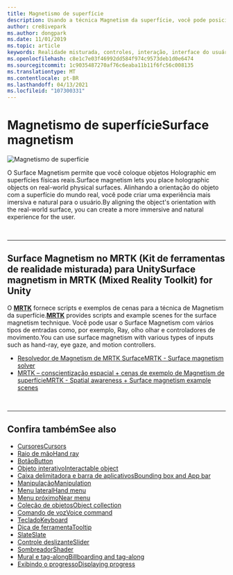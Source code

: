 ```yaml
---
title: Magnetismo de superfície
description: Usando a técnica Magnetism da superfície, você pode posicionar um objeto Holographic em uma superfície física do mundo real.
author: cre8ivepark
ms.author: dongpark
ms.date: 11/01/2019
ms.topic: article
keywords: Realidade misturada, controles, interação, interface do usuário, UX, headset de realidade misturada, headset de realidade mista do Windows, headset da realidade virtual, HoloLens, MRTK, kit de ferramentas de realidade misturada, Magnetism da superfície
ms.openlocfilehash: c8e1c7e03f46992dd584f974c9573deb1d0e6474
ms.sourcegitcommit: 1c9035487270af76c6eaba11b11f6fc56c008135
ms.translationtype: MT
ms.contentlocale: pt-BR
ms.lasthandoff: 04/13/2021
ms.locfileid: "107300331"
---
```

# <a name="surface-magnetism"></a><span data-ttu-id="b6ab5-104">Magnetismo de superfície</span><span class="sxs-lookup"><span data-stu-id="b6ab5-104">Surface magnetism</span></span>

![Magnetismo de superfície](images/MRTK_SurfaceMagnetism.gif)

<span data-ttu-id="b6ab5-106">O Surface Magnetism permite que você coloque objetos Holographic em superfícies físicas reais.</span><span class="sxs-lookup"><span data-stu-id="b6ab5-106">Surface magnetism lets you place holographic objects on real-world physical surfaces.</span></span> <span data-ttu-id="b6ab5-107">Alinhando a orientação do objeto com a superfície do mundo real, você pode criar uma experiência mais imersiva e natural para o usuário.</span><span class="sxs-lookup"><span data-stu-id="b6ab5-107">By aligning the object's orientation with the real-world surface, you can create a more immersive and natural experience for the user.</span></span>

<br>

---

## <a name="surface-magnetism-in-mrtk-mixed-reality-toolkit-for-unity"></a><span data-ttu-id="b6ab5-108">Surface Magnetism no MRTK (Kit de ferramentas de realidade misturada) para Unity</span><span class="sxs-lookup"><span data-stu-id="b6ab5-108">Surface magnetism in MRTK (Mixed Reality Toolkit) for Unity</span></span>

<span data-ttu-id="b6ab5-109">O **[MRTK](https://github.com/Microsoft/MixedRealityToolkit-Unity)** fornece scripts e exemplos de cenas para a técnica de Magnetism da superfície.</span><span class="sxs-lookup"><span data-stu-id="b6ab5-109">**[MRTK](https://github.com/Microsoft/MixedRealityToolkit-Unity)** provides scripts and example scenes for the surface magnetism technique.</span></span> <span data-ttu-id="b6ab5-110">Você pode usar o Surface Magnetism com vários tipos de entradas como, por exemplo, Ray, olho olhar e controladores de movimento.</span><span class="sxs-lookup"><span data-stu-id="b6ab5-110">You can use surface magnetism with various types of inputs such as hand-ray, eye gaze, and motion controllers.</span></span>

* [<span data-ttu-id="b6ab5-111">Resolvedor de Magnetism de MRTK Surface</span><span class="sxs-lookup"><span data-stu-id="b6ab5-111">MRTK - Surface magnetism solver</span></span>](https://docs.microsoft.com/windows/mixed-reality/mrtk-unity/features/ux-building-blocks/solvers/solver#surfacemagnetism)
* [<span data-ttu-id="b6ab5-112">MRTK – conscientização espacial + cenas de exemplo de Magnetism de superfície</span><span class="sxs-lookup"><span data-stu-id="b6ab5-112">MRTK - Spatial awareness + Surface magnetism example scenes</span></span>](https://github.com/microsoft/MixedRealityToolkit-Unity/blob/mrtk_development/Assets/MRTK/Examples/Demos/Solvers/Scenes/SurfaceMagnetismSpatialAwarenessExample.unity)

<br>

---

## <a name="see-also"></a><span data-ttu-id="b6ab5-113">Confira também</span><span class="sxs-lookup"><span data-stu-id="b6ab5-113">See also</span></span>

* [<span data-ttu-id="b6ab5-114">Cursores</span><span class="sxs-lookup"><span data-stu-id="b6ab5-114">Cursors</span></span>](cursors.md)
* [<span data-ttu-id="b6ab5-115">Raio de mão</span><span class="sxs-lookup"><span data-stu-id="b6ab5-115">Hand ray</span></span>](point-and-commit.md)
* [<span data-ttu-id="b6ab5-116">Botão</span><span class="sxs-lookup"><span data-stu-id="b6ab5-116">Button</span></span>](button.md)
* [<span data-ttu-id="b6ab5-117">Objeto interativo</span><span class="sxs-lookup"><span data-stu-id="b6ab5-117">Interactable object</span></span>](interactable-object.md)
* [<span data-ttu-id="b6ab5-118">Caixa delimitadora e barra de aplicativos</span><span class="sxs-lookup"><span data-stu-id="b6ab5-118">Bounding box and App bar</span></span>](app-bar-and-bounding-box.md)
* [<span data-ttu-id="b6ab5-119">Manipulação</span><span class="sxs-lookup"><span data-stu-id="b6ab5-119">Manipulation</span></span>](direct-manipulation.md)
* [<span data-ttu-id="b6ab5-120">Menu lateral</span><span class="sxs-lookup"><span data-stu-id="b6ab5-120">Hand menu</span></span>](hand-menu.md)
* [<span data-ttu-id="b6ab5-121">Menu próximo</span><span class="sxs-lookup"><span data-stu-id="b6ab5-121">Near menu</span></span>](near-menu.md)
* [<span data-ttu-id="b6ab5-122">Coleção de objetos</span><span class="sxs-lookup"><span data-stu-id="b6ab5-122">Object collection</span></span>](object-collection.md)
* [<span data-ttu-id="b6ab5-123">Comando de voz</span><span class="sxs-lookup"><span data-stu-id="b6ab5-123">Voice command</span></span>](voice-input.md)
* [<span data-ttu-id="b6ab5-124">Teclado</span><span class="sxs-lookup"><span data-stu-id="b6ab5-124">Keyboard</span></span>](keyboard.md)
* [<span data-ttu-id="b6ab5-125">Dica de ferramenta</span><span class="sxs-lookup"><span data-stu-id="b6ab5-125">Tooltip</span></span>](tooltip.md)
* [<span data-ttu-id="b6ab5-126">Slate</span><span class="sxs-lookup"><span data-stu-id="b6ab5-126">Slate</span></span>](slate.md)
* [<span data-ttu-id="b6ab5-127">Controle deslizante</span><span class="sxs-lookup"><span data-stu-id="b6ab5-127">Slider</span></span>](slider.md)
* [<span data-ttu-id="b6ab5-128">Sombreador</span><span class="sxs-lookup"><span data-stu-id="b6ab5-128">Shader</span></span>](shader.md)
* [<span data-ttu-id="b6ab5-129">Mural e tag-along</span><span class="sxs-lookup"><span data-stu-id="b6ab5-129">Billboarding and tag-along</span></span>](billboarding-and-tag-along.md)
* [<span data-ttu-id="b6ab5-130">Exibindo o progresso</span><span class="sxs-lookup"><span data-stu-id="b6ab5-130">Displaying progress</span></span>](progress.md)
